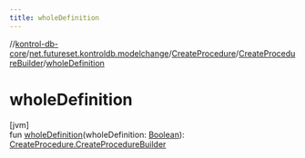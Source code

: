 ```yaml
---
title: wholeDefinition
---
```

//[kontrol-db-core](../../../../index.html)/[net.futureset.kontroldb.modelchange](../../index.html)/[CreateProcedure](../index.html)/[CreateProcedureBuilder](index.html)/[wholeDefinition](whole-definition.html)



# wholeDefinition



[jvm]\
fun [wholeDefinition](whole-definition.html)(wholeDefinition: [Boolean](https://kotlinlang.org/api/latest/jvm/stdlib/kotlin/-boolean/index.html)): [CreateProcedure.CreateProcedureBuilder](index.html)




